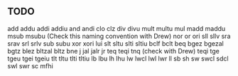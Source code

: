 ## TODO
  add
  addu
  addi
  addiu
  and
  andi
  clo
  clz
  div
  divu
  mult
  multu
  mul
  madd
  maddu
  msub
  msubu (Check this naming convention with Drew)
  nor
  or
  ori
  sll
  sllv
  sra
  srav
  srl
  srlv
  sub
  subu
  xor
  xori
  lui
  slt
  sltu
  slti
  sltiu
  bclf
  bclt
  beq
  bgez
  bgezal
  bgtz
  blez
  bltzal
  bltz
  bne
  j
  jal
  jalr
  jr
  teq
  teqi
  tnq (check with Drew)
  teqi
  tge
  tgeu
  tgei
  tgeiu
  tlt
  tltu
  tlti
  tltiu
  lb
  lbu
  lh
  lhu
  lw
  lwcl
  lwl
  lwr
  ll
  sb
  sh
  sw
  swcl
  sdcl
  swl
  swr
  sc
  mfhi
